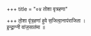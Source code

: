 +++
title = "०४ तोशा वृत्रहणा"

+++
तो॒शा वृ॑त्र॒हणा॑ हुवे स॒जित्वा॒नाप॑राजिता ।  
इ॒न्द्रा॒ग्नी वा॑ज॒सात॑मा ॥